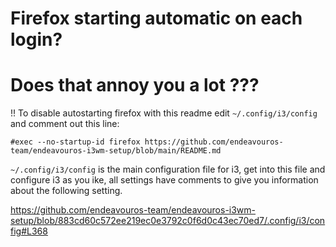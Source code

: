 # Firefox starting automatic on each login? 

# Does that annoy you a lot ???


!! To disable autostarting firefox with this readme edit `~/.config/i3/config` and comment out this line:

`#exec --no-startup-id firefox https://github.com/endeavouros-team/endeavouros-i3wm-setup/blob/main/README.md`

`~/.config/i3/config` is the main configuration file for i3, get into this file and configure i3 as you ike, all settings have comments to give you information about the following setting.

https://github.com/endeavouros-team/endeavouros-i3wm-setup/blob/883cd60c572ee219ec0e3792c0f6d0c43ec70ed7/.config/i3/config#L368
